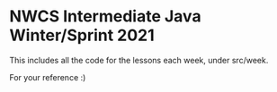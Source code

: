 # NWCS Intermediate Java Winter/Sprint 2021

This includes all the code for the lessons each week, under src/week.

For your reference :)

